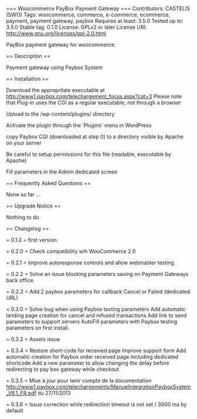 === Woocommerce PayBox Payment Gateway === Contributors: CASTELIS (SWO) Tags: woocommerce, commerce, e-commerce, ecommerce, payment, payment gateway, paybox Requires at least: 3.5.0 Tested up to: 3.5.0 Stable tag: 0.1.0 License: GPLv2 or later License URI: http://www.gnu.org/licenses/gpl-2.0.html

PayBox payment gateway for woocommerce.

== Description ==

Payment gateway using Paybox System

== Installation ==

Download the appropritate executable at http://www1.paybox.com/telechargement_focus.aspx?cat=3 Please note that Plug-in uses the CGI as a regular executable, not through a browser

Upload to the /wp-content/plugins/ directory

Activate the plugin through the 'Plugins' menu in WordPress

copy Paybox CGI (downloaded at step 0) to a directory visible by Apache on your server

Be careful to setup permissions for this file (readable, executable by Apache)

Fill parameters in the Admin dedicated screen

== Frequently Asked Questions ==

None so far ...

== Upgrade Notice ==

Nothing to do

== Changelog ==

= 0.1.0 = first version.

= 0.2.0 = Check compatibility wih WooCommerce 2.0

= 0.2.1 = Improve autoresponse controls and allow webmaster testing.

= 0.2.2 = Solve an issue blocking parameters saving on Payment Gateways back office.

= 0.2.3 = Add 2 paybox parameters for callback Cancel or Failed (dedicated URL)

= 0.3.0 =   Solve bug when using Paybox testing parameters
            Add automatic landing page creation for cancel and refused transactions
            Add link to send parameters to support servers
            AutoFill parameters with Paybox testing parameters on first install.

= 0.3.2 =   Assets issue

= 0.3.4 =   Restore short-code for received page
            Improve support form
            Add automatic creation for Paybox order received page including dedicated shortcode
            Add a new parameter to allow changing the delay before redirecting to pay box gateway while checkout

= 0.3.5 =   Mise à jour pour tenir compte de la documentation http://www1.paybox.com/telechargements/ManuelIntegrationPayboxSystem_V6.1_FR.pdf du 27/11/2013

= 0.3.6 =   Issue correction while redirection timeout is not set / 3000 ms by default